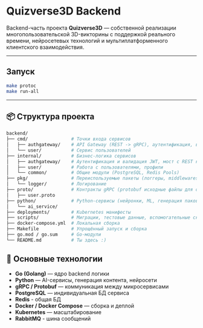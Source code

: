 # Quizverse3D Backend

Backend-часть проекта **Quizverse3D** — собственной реализации многопользовательской 3D-викторины с поддержкой реального времени, нейросетевых технологий и мультиплатформенного клиентского взаимодействия.

---
## Запуск
```bash
make protoc
make run-all
```
---

## 📦 Структура проекта

```bash
backend/
├── cmd/                # Точки входа сервисов
│   ├── authgateway/    # API Gateway (REST -> gRPC), аутентификация, валидация, обогащение
│   └── user/           # Сервис пользователей
├── internal/           # Бизнес-логика сервисов
│   ├── authgateway/    # Аутентификация и валидация JWT, мост с REST клиента на gRPC сервисов
│   ├── user/           # Работа с пользователями, профили
│   └── common/         # Общие модули (PostgreSQL, Redis Pools)
├── pkg/                # Переиспользуемые пакеты (логгеры, middlewares)
│   └── logger/         # Логирование
├── proto/              # Контракты gRPC (protobuf исходные файлы для общения между сервисами)
│   ├── user.proto
├── python/             # Python-сервисы (нейронки, ML, генерация паков вопросов)
│   └── ai_service/
├── deployments/        # Kubernetes манифесты
├── scripts/            # Миграции, тестовые данные, вспомогательные скрипты
├── docker-compose.yml  # Локальная сборка
├── Makefile            # Упрощённый запуск и сборка
├── go.mod / go.sum     # Go-модули
└── README.md           # Ты здесь :)
```

## 🚀 Основные технологии
- **Go (Golang)** — ядро backend логики
- **Python** — AI-сервисы, генерация контента, нейросети
- **gRPC / Protobuf** — коммуникация между микросервисами
- **PostgreSQL** — индивидуальная БД сервиса
- **Redis** - общая БД
- **Docker / Docker Compose** — сборка и деплой
- **Kubernetes** — масштабирование
- **RabbitMQ** - шина сообщений
